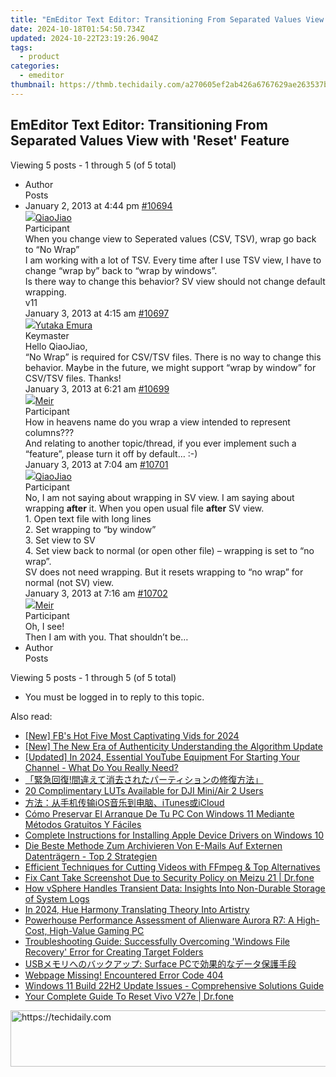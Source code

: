 ```yaml
---
title: "EmEditor Text Editor: Transitioning From Separated Values View with 'Reset' Feature"
date: 2024-10-18T01:54:50.734Z
updated: 2024-10-22T23:19:26.904Z
tags:
  - product
categories:
  - emeditor
thumbnail: https://thmb.techidaily.com/a270605ef2ab426a6767629ae263537bc25fdbd249dd83c4ff219886bfce5bc1.jpg
---
```


## EmEditor Text Editor: Transitioning From Separated Values View with 'Reset' Feature

Viewing 5 posts - 1 through 5 (of 5 total)

* Author  
Posts
* January 2, 2013 at 4:44 pm [#10694](https://tools.techidaily.com/emeditor/products/)  
[![](https://secure.gravatar.com/avatar/e4b3430962364a05c69af317cc2183cf?s=80&d=identicon&r=g)QiaoJiao](https://www.emeditor.com/forums/users/QiaoJiao/ "View QiaoJiao's profile")  
Participant  
When you change view to Seperated values (CSV, TSV), wrap go back to “No Wrap”  
 I am working with a lot of TSV. Every time after I use TSV view, I have to change “wrap by” back to “wrap by windows”.  
 Is there way to change this behavior? SV view should not change default wrapping.  
 v11  
January 3, 2013 at 4:15 am [#10697](https://tools.techidaily.com/emeditor/products/)  
[![](https://secure.gravatar.com/avatar/a0a6377144ed3636f985d87303f65ed2?s=80&d=identicon&r=g)Yutaka Emura](https://www.emeditor.com/forums/users/yemura/ "View Yutaka Emura's profile")  
Keymaster  
Hello QiaoJiao,  
 “No Wrap” is required for CSV/TSV files. There is no way to change this behavior. Maybe in the future, we might support “wrap by window” for CSV/TSV files. Thanks!  
January 3, 2013 at 6:21 am [#10699](https://tools.techidaily.com/emeditor/products/)  
[![](https://secure.gravatar.com/avatar/c7b1aac02d35a121a2acb8d8c9970c9b?s=80&d=identicon&r=g)Meir](https://www.emeditor.com/forums/users/meir/ "View Meir's profile")  
Participant  
How in heavens name do you wrap a view intended to represent columns???  
 And relating to another topic/thread, if you ever implement such a “feature”, please turn it off by default… :-)  
January 3, 2013 at 7:04 am [#10701](https://tools.techidaily.com/emeditor/products/)  
[![](https://secure.gravatar.com/avatar/e4b3430962364a05c69af317cc2183cf?s=80&d=identicon&r=g)QiaoJiao](https://www.emeditor.com/forums/users/QiaoJiao/ "View QiaoJiao's profile")  
Participant  
No, I am not saying about wrapping in SV view. I am saying about wrapping **after** it. When you open usual file **after** SV view.  
 1\. Open text file with long lines  
 2\. Set wrapping to “by window”  
 3\. Set view to SV  
 4\. Set view back to normal (or open other file) – wrapping is set to “no wrap”.  
 SV does not need wrapping. But it resets wrapping to “no wrap” for normal (not SV) view.  
January 3, 2013 at 7:16 am [#10702](https://tools.techidaily.com/emeditor/products/)  
[![](https://secure.gravatar.com/avatar/c7b1aac02d35a121a2acb8d8c9970c9b?s=80&d=identicon&r=g)Meir](https://www.emeditor.com/forums/users/meir/ "View Meir's profile")  
Participant  
Oh, I see!  
 Then I am with you. That shouldn’t be…
* Author  
Posts

Viewing 5 posts - 1 through 5 (of 5 total)

* You must be logged in to reply to this topic.

<ins class="adsbygoogle"
     style="display:block"
     data-ad-format="autorelaxed"
     data-ad-client="ca-pub-7571918770474297"
     data-ad-slot="1223367746"></ins>

<ins class="adsbygoogle"
     style="display:block"
     data-ad-client="ca-pub-7571918770474297"
     data-ad-slot="8358498916"
     data-ad-format="auto"
     data-full-width-responsive="true"></ins>

<span class="atpl-alsoreadstyle">Also read:</span>
<div><ul>
<li><a href="https://facebook-video-files.techidaily.com/new-fbs-hot-five-most-captivating-vids-for-2024/"><u>[New] FB's Hot Five Most Captivating Vids for 2024</u></a></li>
<li><a href="https://instagram-videos.techidaily.com/new-the-new-era-of-authenticity-understanding-the-algorithm-update/"><u>[New] The New Era of Authenticity Understanding the Algorithm Update</u></a></li>
<li><a href="https://facebook-video-share.techidaily.com/updated-in-2024-essential-youtube-equipment-for-starting-your-channel-what-do-you-really-need/"><u>[Updated] In 2024, Essential YouTube Equipment For Starting Your Channel - What Do You Really Need?</u></a></li>
<li><a href="https://win-hacks.techidaily.com/44cm57ek5ocl5zue5b6piemwkplusmbleobioobpua2iowouplusobleocjoobnplusodkeodvoodhuocoplusoctplusodpplusodsplusobrusruwplusqeawueazleoajq/"><u>「緊急回復!間違えて消去されたパーティションの修復方法」</u></a></li>
<li><a href="https://extra-lessons.techidaily.com/20-complimentary-luts-available-for-dji-miniair-2-users/"><u>20 Complimentary LUTs Available for DJI Mini/Air 2 Users</u></a></li>
<li><a href="https://win-hacks.techidaily.com/iositunesicloud/"><u>方法：从手机传输iOS音乐到电脑、iTunes或iCloud</u></a></li>
<li><a href="https://win-hacks.techidaily.com/como-preservar-el-arranque-de-tu-pc-con-windows-11-mediante-metodos-gratuitos-y-faciles/"><u>Cómo Preservar El Arranque De Tu PC Con Windows 11 Mediante Métodos Gratuitos Y Fáciles</u></a></li>
<li><a href="https://win-dash.techidaily.com/complete-instructions-for-installing-apple-device-drivers-on-windows-10/"><u>Complete Instructions for Installing Apple Device Drivers on Windows 10</u></a></li>
<li><a href="https://win-hacks.techidaily.com/die-beste-methode-zum-archivieren-von-e-mails-auf-externen-datentragern-top-2-strategien/"><u>Die Beste Methode Zum Archivieren Von E-Mails Auf Externen Datenträgern - Top 2 Strategien</u></a></li>
<li><a href="https://some-approaches.techidaily.com/efficient-techniques-for-cutting-videos-with-ffmpeg-and-top-alternatives/"><u>Efficient Techniques for Cutting Videos with FFmpeg & Top Alternatives</u></a></li>
<li><a href="https://howto.techidaily.com/fix-cant-take-screenshot-due-to-security-policy-on-meizu-21-drfone-by-drfone-fix-android-problems-fix-android-problems/"><u>Fix Cant Take Screenshot Due to Security Policy on Meizu 21 | Dr.fone</u></a></li>
<li><a href="https://win-hacks.techidaily.com/how-vsphere-handles-transient-data-insights-into-non-durable-storage-of-system-logs/"><u>How vSphere Handles Transient Data: Insights Into Non-Durable Storage of System Logs</u></a></li>
<li><a href="https://fox-hovers.techidaily.com/in-2024-hue-harmony-translating-theory-into-artistry/"><u>In 2024, Hue Harmony Translating Theory Into Artistry</u></a></li>
<li><a href="https://buynow-marvelous.techidaily.com/powerhouse-performance-assessment-of-alienware-aurora-r7-a-high-cost-high-value-gaming-pc/"><u>Powerhouse Performance Assessment of Alienware Aurora R7: A High-Cost, High-Value Gaming PC</u></a></li>
<li><a href="https://win-hacks.techidaily.com/troubleshooting-guide-successfully-overcoming-windows-file-recovery-error-for-creating-target-folders/"><u>Troubleshooting Guide: Successfully Overcoming 'Windows File Recovery' Error for Creating Target Folders</u></a></li>
<li><a href="https://win-hacks.techidaily.com/usb-surface-pc/"><u>USBメモリへのバックアップ: Surface PCで効果的なデータ保護手段</u></a></li>
<li><a href="https://win-hacks.techidaily.com/webpage-missing-encountered-error-code-404/"><u>Webpage Missing! Encountered Error Code 404</u></a></li>
<li><a href="https://win-hacks.techidaily.com/windows-11-build-22h2-update-issues-comprehensive-solutions-guide/"><u>Windows 11 Build 22H2 Update Issues - Comprehensive Solutions Guide</u></a></li>
<li><a href="https://techidaily.com/your-complete-guide-to-reset-vivo-v27e-drfone-by-drfone-reset-android-reset-android/"><u>Your Complete Guide To Reset Vivo V27e | Dr.fone</u></a></li>
</ul></div>

<!-- affiliate ads begin -->
<a href="https://appsumo.8odi.net/c/5597632/2144310/7443" target="_top" id="2144310">
  <img src="//a.impactradius-go.com/display-ad/7443-2144310" border="0" alt="https://techidaily.com" width="728" height="90"/>
</a>
<img height="0" width="0" src="https://appsumo.8odi.net/i/5597632/2144310/7443" style="position:absolute;visibility:hidden;" border="0" />
<!-- affiliate ads end -->

